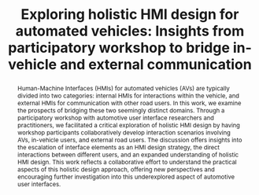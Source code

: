 ---
layout: publication
sitemap: false
title: "Exploring holistic HMI design for automated vehicles: Insights from participatory workshop to bridge in-vehicle and external communication"
authors: Dong, H., Tran, T., Verstegen, R., Cazacu, S., Gao, R., Hoggenmüller, M., Dey, D., Franssen, M., Sasalovici, M., Bazilinskyy, P., Martens. M.
pdf: dong2024exploring
image: dong2024exploring.jpg
display: "Extended Abstracts of the 2024 CHI Conference on Human Factors in Computing Systems (CHI). Honolulu, USA"
year: 2024
doi:
abstract: "Human-Machine Interfaces (HMIs) for automated vehicles (AVs) are typically divided into two categories: internal HMIs for interactions within the vehicle, and external HMIs for communication with other road users. In this work, we examine the prospects of bridging these two seemingly distinct domains. Through a participatory workshop with automotive user interface researchers and practitioners, we facilitated a critical exploration of holistic HMI design by having workshop participants collaboratively develop interaction scenarios involving AVs, in-vehicle users, and external road users. The discussion offers insights into the escalation of interface elements as an HMI design strategy, the direct interactions between different users, and an expanded understanding of holistic HMI design. This work reflects a collaborative effort to understand the practical aspects of this holistic design approach, offering new perspectives and encouraging further investigation into this underexplored aspect of automotive user interfaces."
---